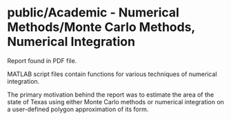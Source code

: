 # public/Academic - Numerical Methods/Monte Carlo Methods, Numerical Integration

Report found in PDF file.

MATLAB script files contain functions for various techniques of numerical integration.

The primary motivation behind the report was to estimate the area of the state of Texas using either Monte Carlo methods or numerical integration on a user-defined polygon approximation of its form.